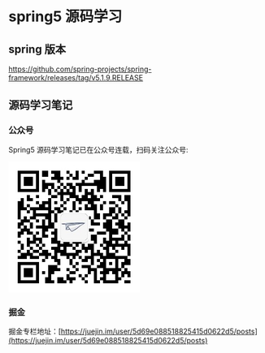 # spring5 源码学习

## spring 版本
https://github.com/spring-projects/spring-framework/releases/tag/v5.1.9.RELEASE
    
   
   
## 源码学习笔记

### 公众号

Spring5 源码学习笔记已在公众号连载，扫码关注公众号:


![Corder小黑](qrcode_for_gh_5c7abf11d864_258.jpg)
    
    
### 掘金

掘金专栏地址：[https://juejin.im/user/5d69e088518825415d0622d5/posts](https://juejin.im/user/5d69e088518825415d0622d5/posts)




